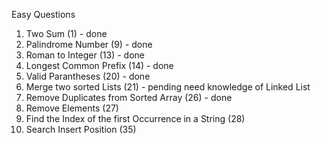 Easy Questions
1. Two Sum (1) - done
2. Palindrome Number (9) - done
3. Roman to Integer (13) - done
4. Longest Common Prefix (14) - done
5. Valid Parantheses (20) - done
6. Merge two sorted Lists (21) - pending need knowledge of Linked List
7. Remove Duplicates from Sorted Array (26) - done
8. Remove Elements (27)
9. Find the Index of the first Occurrence in a String (28)
10. Search Insert Position (35)

